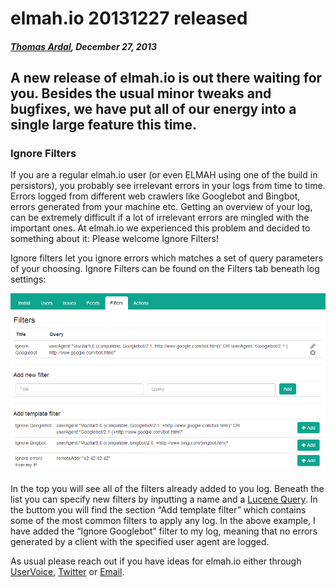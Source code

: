 # elmah.io 20131227 released

##### [Thomas Ardal](http://elmah.io/about/), December 27, 2013

## A new release of elmah.io is out there waiting for you. Besides the usual minor tweaks and bugfixes, we have put all of our energy into a single large feature this time.

### Ignore Filters

If you are a regular elmah.io user (or even ELMAH using one of the build in persistors), you probably see irrelevant errors in your logs from time to time. Errors logged from different web crawlers like Googlebot and Bingbot, errors generated from your machine etc. Getting an overview of your log, can be extremely difficult if a lot of irrelevant errors are mingled with the important ones. At elmah.io we experienced this problem and decided to something about it: Please welcome Ignore Filters!

Ignore filters let you ignore errors which matches a set of query parameters of your choosing. Ignore Filters can be found on the Filters tab beneath log settings:

![Ignore filters](/images/ignorefilters.png)

In the top you will see all of the filters already added to you log. Beneath the list you can specify new filters by inputting a name and a [Lucene Query](http://lucene.apache.org/core/2_9_4/queryparsersyntax.html). In the buttom you will find the section “Add template filter” which contains some of the most common filters to apply any log. In the above example, I have added the “Ignore Googlebot” filter to my log, meaning that no errors generated by a client with the specified user agent are logged.

As usual please reach out if you have ideas for elmah.io either through [UserVoice](http://elmahio.uservoice.com/), [Twitter](https://twitter.com/elmah_io) or [Email](mailto:info@elmah.io).

